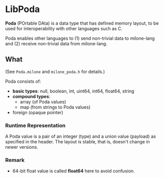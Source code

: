 # LibPoda

**Poda** (POrtable DAta) is a data type that has defined memory layout, to be used for interoperability with other languages such as C.

Poda enables other languages to (1) send non-trivial data to milone-lang and (2) receive non-trivial data from milone-lang.

## What

(See `Poda.milone` and `milone_poda.h` for details.)

Poda consists of:

- **basic types**: null, boolean, int, uint64, int64, float64, string
- **compound types**:
    - array (of Poda values)
    - map (from strings to Poda values)
- foreign (opaque pointer)

### Runtime Representation

A Poda value is a pair of an integer (type) and a union value (payload) as specified in the header.
The layout is stable, that is, doesn't change in newer versions.

### Remark

- 64-bit float value is called **float64** here to avoid confusion.
